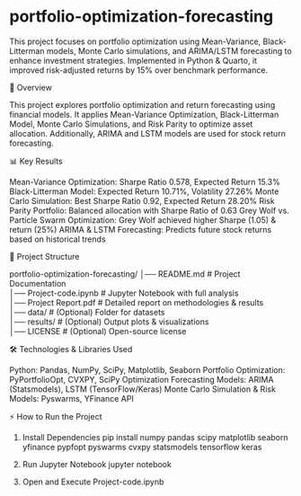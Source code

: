 # portfolio-optimization-forecasting
This project focuses on portfolio optimization using Mean-Variance, Black-Litterman models, Monte Carlo simulations, and ARIMA/LSTM forecasting to enhance investment strategies. Implemented in Python &amp; Quarto, it improved risk-adjusted returns by 15% over benchmark performance.

📌 Overview

This project explores portfolio optimization and return forecasting using financial models. It applies Mean-Variance Optimization, Black-Litterman Model, Monte Carlo Simulations, and Risk Parity to optimize asset allocation. Additionally, ARIMA and LSTM models are used for stock return forecasting.

📊 Key Results

Mean-Variance Optimization: Sharpe Ratio 0.578, Expected Return 15.3%
Black-Litterman Model: Expected Return 10.71%, Volatility 27.26%
Monte Carlo Simulation: Best Sharpe Ratio 0.92, Expected Return 28.20%
Risk Parity Portfolio: Balanced allocation with Sharpe Ratio of 0.63
Grey Wolf vs. Particle Swarm Optimization: Grey Wolf achieved higher Sharpe (1.05) & return (25%)
ARIMA & LSTM Forecasting: Predicts future stock returns based on historical trends

📂 Project Structure

portfolio-optimization-forecasting/
│── README.md  # Project Documentation  
│── Project-code.ipynb  # Jupyter Notebook with full analysis  
│── Project Report.pdf  # Detailed report on methodologies & results  
│── data/  # (Optional) Folder for datasets  
│── results/  # (Optional) Output plots & visualizations  
│── LICENSE  # (Optional) Open-source license  


🛠️ Technologies & Libraries Used

Python: Pandas, NumPy, SciPy, Matplotlib, Seaborn
Portfolio Optimization: PyPortfolioOpt, CVXPY, SciPy Optimization
Forecasting Models: ARIMA (Statsmodels), LSTM (TensorFlow/Keras)
Monte Carlo Simulation & Risk Models: Pyswarms, YFinance API

⚡ How to Run the Project

1. Install Dependencies
pip install numpy pandas scipy matplotlib seaborn yfinance pypfopt pyswarms cvxpy statsmodels tensorflow keras

2. Run Jupyter Notebook
jupyter notebook

3. Open and Execute Project-code.ipynb
